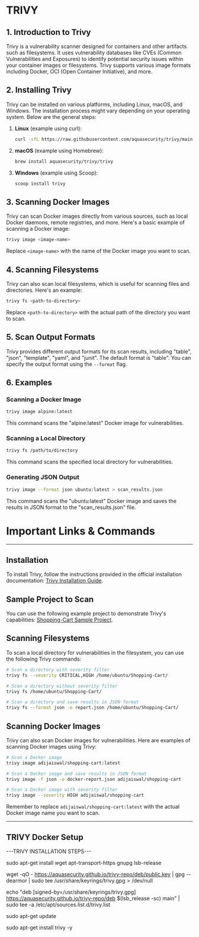 # TRIVY



## 1. Introduction to Trivy

Trivy is a vulnerability scanner designed for containers and other artifacts such as filesystems. It uses vulnerability databases like CVEs (Common Vulnerabilities and Exposures) to identify potential security issues within your container images or filesystems. Trivy supports various image formats including Docker, OCI (Open Container Initiative), and more.

## 2. Installing Trivy

Trivy can be installed on various platforms, including Linux, macOS, and Windows. The installation process might vary depending on your operating system. Below are the general steps:

1. **Linux** (example using curl):
   ```bash
   curl -sfL https://raw.githubusercontent.com/aquasecurity/trivy/main/contrib/install.sh | sh -s -- -b /usr/local/bin
   ```

2. **macOS** (example using Homebrew):
   ```bash
   brew install aquasecurity/trivy/trivy
   ```

3. **Windows** (example using Scoop):
   ```bash
   scoop install trivy
   ```

## 3. Scanning Docker Images

Trivy can scan Docker images directly from various sources, such as local Docker daemons, remote registries, and more. Here's a basic example of scanning a Docker image:

```bash
trivy image <image-name>
```

Replace `<image-name>` with the name of the Docker image you want to scan.

## 4. Scanning Filesystems

Trivy can also scan local filesystems, which is useful for scanning files and directories. Here's an example:

```bash
trivy fs <path-to-directory>
```

Replace `<path-to-directory>` with the actual path of the directory you want to scan.

## 5. Scan Output Formats

Trivy provides different output formats for its scan results, including "table", "json", "template", "yaml", and "junit". The default format is "table". You can specify the output format using the `--format` flag.

## 6. Examples

### Scanning a Docker Image

```bash
trivy image alpine:latest
```

This command scans the "alpine:latest" Docker image for vulnerabilities.

### Scanning a Local Directory

```bash
trivy fs /path/to/directory
```

This command scans the specified local directory for vulnerabilities.

### Generating JSON Output

```bash
trivy image --format json ubuntu:latest > scan_results.json
```

This command scans the "ubuntu:latest" Docker image and saves the results in JSON format to the "scan_results.json" file.

# Important Links & Commands 

---

## Installation

To install Trivy, follow the instructions provided in the official installation documentation: [Trivy Installation Guide](https://aquasecurity.github.io/trivy/v0.18.3/installation/).

## Sample Project to Scan

You can use the following example project to demonstrate Trivy's capabilities: [Shopping-Cart Sample Project](https://github.com/jaiswaladi246/Shopping-Cart.git).

## Scanning Filesystems

To scan a local directory for vulnerabilities in the filesystem, you can use the following Trivy commands:

```bash
# Scan a directory with severity filter
trivy fs --severity CRITICAL,HIGH /home/ubuntu/Shopping-Cart/

# Scan a directory without severity filter
trivy fs /home/ubuntu/Shopping-Cart/

# Scan a directory and save results in JSON format
trivy fs --format json -o report.json /home/ubuntu/Shopping-Cart/
```

## Scanning Docker Images

Trivy can also scan Docker images for vulnerabilities. Here are examples of scanning Docker images using Trivy:

```bash
# Scan a Docker image
trivy image adijaiswal/shopping-cart:latest

# Scan a Docker image and save results in JSON format
trivy image -f json -o docker-report.json adijaiswal/shopping-cart

# Scan a Docker image with severity filter
trivy image --severity HIGH adijaiswal/shopping-cart
```

Remember to replace `adijaiswal/shopping-cart:latest` with the actual Docker image name you want to scan.

---
## TRIVY Docker Setup

---TRIVY INSTALLATION STEPS---

sudo apt-get install wget apt-transport-https gnupg lsb-release

wget -qO - https://aquasecurity.github.io/trivy-repo/deb/public.key | gpg --dearmor | sudo tee /usr/share/keyrings/trivy.gpg > /dev/null

echo "deb [signed-by=/usr/share/keyrings/trivy.gpg] https://aquasecurity.github.io/trivy-repo/deb $(lsb_release -sc) main" | sudo tee -a /etc/apt/sources.list.d/trivy.list

sudo apt-get update

sudo apt-get install trivy -y




